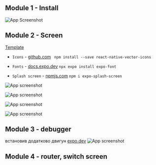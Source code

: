 ## Module 1 - Install
![App Screenshot](https://i.ibb.co/99PLhrf/2023-04-10-23-47-00.png)

## Module 2 - Screen
[Template](https://www.figma.com/file/YqWLNarVE4x1zkXa6PYJfi/Homework-(Copy)-(Copy)?node-id=0-1&t=Fhmd4YFiWTLuUvCl-0)

- `Icons` - [github.com](https://github.com/oblador/react-native-vector-icons)
``` npm install --save react-native-vector-icons```

- `Fonts` - [docs.expo.dev](https://docs.expo.dev/versions/latest/sdk/font/)
```npx expo install expo-font```

- `Splash screen` - [npmjs.com](https://www.npmjs.com/package/expo-splash-screen)
```npm i expo-splash-screen```

![App screenshot](https://i.ibb.co/j3T6Kpb/2023-04-12-20-44-00.png)

![App screenshot](https://i.ibb.co/xqNVgS3/2023-04-12-20-52-39.png)

![App screenshot](https://i.ibb.co/bLDzNrR/2023-04-12-22-26-37.png)

![App screenshot](https://i.ibb.co/C1YJs29/2023-04-12-23-10-56.png)

## Module 3 - debugger
встановив додатково двигун
[expo.dev](https://docs.expo.dev/guides/using-hermes/)
![App screenshot](https://i.ibb.co/wwMvtrD/2023-04-15-13-09-32.png)

## Module 4 - router, switch screen